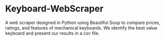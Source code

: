# Keyboard-WebScraper
A web scraper designed in Python using Beautiful Soup to compare prices, ratings, and features of mechanical keyboards. We identify the best value keyboard and present our results in a csv file.
